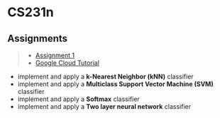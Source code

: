# CS231n 

## Assignments 


> - [Assignment 1](http://cs231n.github.io/assignments2017/assignment1/)
> - [Google Cloud Tutorial](http://cs231n.github.io/gce-tutorial/)

- implement and apply a **k-Nearest Neighbor (kNN)** classifier
- implement and apply a **Multiclass Support Vector Machine (SVM)** classifier
- implement and apply a **Softmax** classifier
- implement and apply a **Two layer neural network** classifier
